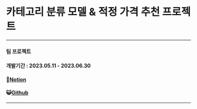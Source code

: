 # 카테고리 분류 모델 & 적정 가격 추천 프로젝트 

---

#### 팀 프로젝트
#### 개발기간 : 2023.05.11 - 2023.06.30

#### 📜[Notion](https://www.notion.so/Final-Project-c05e51833a11418eb27efbc197c9f1da)
#### 😺[Github](https://github.com/kdt-service/Final_PJT_Team1)

---

